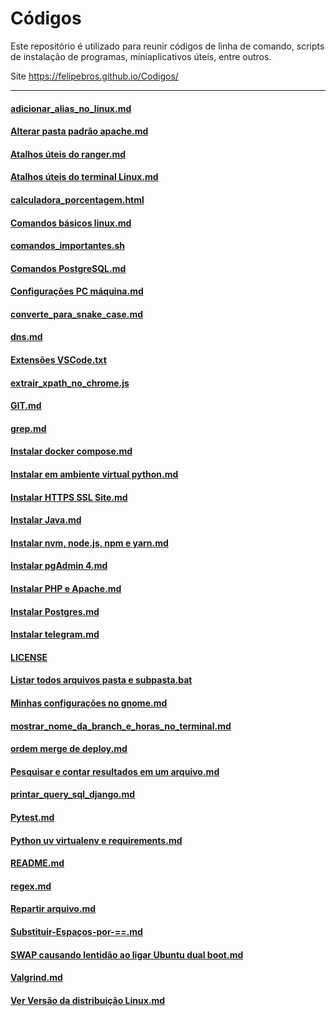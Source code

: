 # Códigos

Este repositório é utilizado para reunir códigos de linha de comando, scripts de instalação de programas, miniaplicativos úteis, entre outros.

Site https://felipebros.github.io/Codigos/

---

#### [adicionar_alias_no_linux.md](./adicionar_alias_no_linux.md)
#### [Alterar pasta padrão apache.md](./Alterar%20pasta%20padrão%20apache.md)
#### [Atalhos úteis do ranger.md](./Atalhos%20úteis%20do%20ranger.md)
#### [Atalhos úteis do terminal Linux.md](./Atalhos%20úteis%20do%20terminal%20Linux.md)
#### [calculadora_porcentagem.html](./calculadora_porcentagem.html)
#### [Comandos básicos linux.md](./Comandos%20básicos%20linux.md)
#### [comandos_importantes.sh](./comandos_importantes.sh)
#### [Comandos PostgreSQL.md](./Comandos%20PostgreSQL.md)
#### [Configurações PC máquina.md](./Configurações%20PC%20máquina.md)
#### [converte_para_snake_case.md](./converte_para_snake_case.md)
#### [dns.md](./dns.md)
#### [Extensões VSCode.txt](./Extensões%20VSCode.txt)
#### [extrair_xpath_no_chrome.js](./extrair_xpath_no_chrome.js)
#### [GIT.md](./GIT.md)
#### [grep.md](./grep.md)
#### [Instalar docker compose.md](./Instalar%20docker%20compose.md)
#### [Instalar em ambiente virtual python.md](./Instalar%20em%20ambiente%20virtual%20python.md)
#### [Instalar HTTPS SSL Site.md](./Instalar%20HTTPS%20SSL%20Site.md)
#### [Instalar Java.md](./Instalar%20Java.md)
#### [Instalar nvm, node.js, npm e yarn.md](./Instalar%20nvm,%20node.js,%20npm%20e%20yarn.md)
#### [Instalar pgAdmin 4.md](./Instalar%20pgAdmin%204.md)
#### [Instalar PHP e Apache.md](./Instalar%20PHP%20e%20Apache.md)
#### [Instalar Postgres.md](./Instalar%20Postgres.md)
#### [Instalar telegram.md](./Instalar%20telegram.md)
#### [LICENSE](./LICENSE)
#### [Listar todos arquivos pasta e subpasta.bat](./Listar%20todos%20arquivos%20pasta%20e%20subpasta.bat)
#### [Minhas configurações no gnome.md](./Minhas%20configurações%20no%20gnome.md)
#### [mostrar_nome_da_branch_e_horas_no_terminal.md](./mostrar_nome_da_branch_e_horas_no_terminal.md)
#### [ordem merge de deploy.md](./ordem%20merge%20de%20deploy.md)
#### [Pesquisar e contar resultados em um arquivo.md](./Pesquisar%20e%20contar%20resultados%20em%20um%20arquivo.md)
#### [printar_query_sql_django.md](./printar_query_sql_django.md)
#### [Pytest.md](./Pytest.md)
#### [Python uv virtualenv e requirements.md](./Python%20uv%20virtualenv%20e%20requirements.md)
#### [README.md](./README.md)
#### [regex.md](./regex.md)
#### [Repartir arquivo.md](./Repartir%20arquivo.md)
#### [Substituir-Espaços-por-==.md](./Substituir-Espaços-por-==.md)
#### [SWAP causando lentidão ao ligar Ubuntu dual boot.md](./SWAP%20causando%20lentidão%20ao%20ligar%20Ubuntu%20dual%20boot.md)
#### [Valgrind.md](./Valgrind.md)
#### [Ver Versão da distribuição Linux.md](./Ver%20Versão%20da%20distribuição%20Linux.md)
